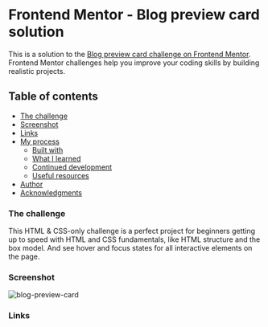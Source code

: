 # Frontend Mentor - Blog preview card solution
 
This is a solution to the [Blog preview card challenge on Frontend Mentor](https://www.frontendmentor.io/challenges/blog-preview-card-ckPaj01IcS). 
Frontend Mentor challenges help you improve your coding skills by building realistic projects.

## Table of contents

  - [The challenge](#the-challenge)
  - [Screenshot](#screenshot)
  - [Links](#links)
- [My process](#my-process)
  - [Built with](#built-with)
  - [What I learned](#what-i-learned)
  - [Continued development](#continued-development)
  - [Useful resources](#useful-resources)
- [Author](#author)
- [Acknowledgments](#acknowledgments)


### The challenge

This HTML & CSS-only challenge is a perfect project for beginners getting up to speed with HTML and CSS fundamentals, like HTML structure and the box model.
And see hover and focus states for all interactive elements on the page.

### Screenshot
![blog-preview-card](https://github.com/user-attachments/assets/3a54b8a0-328b-4d92-8971-020fa4bba101)

### Links


